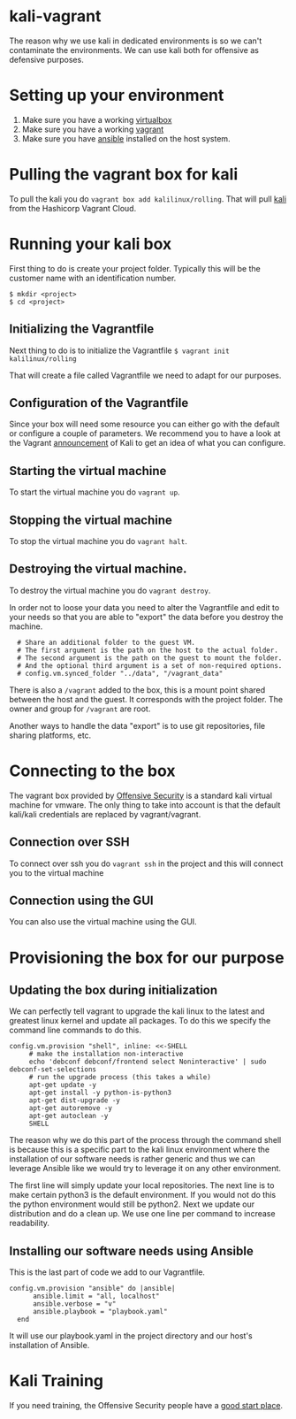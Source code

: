 # kali-vagrant
The reason why we use kali in dedicated environments is so we can't contaminate the environments. We can use kali both for offensive as defensive purposes.

# Setting up your environment
1. Make sure you have a working [virtualbox](https://www.virtualbox.org/wiki/Downloads)
2. Make sure you have a working [vagrant](https://www.vagrantup.com/downloads)
3. Make sure you have [ansible](https://docs.ansible.com/ansible/latest/installation_guide/index.html) installed on the host system.

# Pulling the vagrant box for kali
To pull the kali you do ```vagrant box add kalilinux/rolling```. That will pull [kali](https://app.vagrantup.com/kalilinux/boxes/rolling) from the Hashicorp Vagrant Cloud.

# Running your kali box
First thing to do is create your project folder. Typically this will be the customer name with an identification number.

```
$ mkdir <project>
$ cd <project>
```

## Initializing the Vagrantfile
Next thing to do is to initialize the Vagrantfile
```$ vagrant init kalilinux/rolling```

That will create a file called Vagrantfile we need to adapt for our purposes.

## Configuration of the Vagrantfile
Since your box will need some resource you can either go with the default or configure a couple of parameters. We recommend you to have a look at the Vagrant [announcement](https://www.kali.org/news/announcing-kali-for-vagrant/) of Kali to get an idea of what you can configure.

## Starting the virtual machine
To start the virtual machine you do ```vagrant up```.

## Stopping the virtual machine
To stop the virtual machine you do ```vagrant halt```.

## Destroying the virtual machine.
To destroy the virtual machine you do ```vagrant destroy```.

In order not to loose your data you need to alter the Vagrantfile and edit to your needs so that you are able to "export" the data before you destroy the machine.
```
  # Share an additional folder to the guest VM. 
  # The first argument is the path on the host to the actual folder.
  # The second argument is the path on the guest to mount the folder.
  # And the optional third argument is a set of non-required options.
  # config.vm.synced_folder "../data", "/vagrant_data"
```

There is also a ```/vagrant``` added to the box, this is a mount point shared between the host and the guest. It corresponds with the project folder.
The owner and group for ```/vagrant``` are root.

Another ways to handle the data "export" is to use git repositories, file sharing platforms, etc. 

# Connecting to the box
The vagrant box provided by [Offensive Security](https://www.offensive-security.com/) is a standard kali virtual machine for vmware. The only thing to take into account is that the default kali/kali credentials are replaced by vagrant/vagrant.

## Connection over SSH
To connect over ssh you do ```vagrant ssh``` in the project and this will connect you to the virtual machine

## Connection using the GUI
You can also use the virtual machine using the GUI.

# Provisioning the box for our purpose
## Updating the box during initialization
We can perfectly tell vagrant to upgrade the kali linux to the latest and greatest linux kernel and update all packages. To do this we specify the command line commands to do this.

```
config.vm.provision "shell", inline: <<-SHELL
     # make the installation non-interactive
     echo 'debconf debconf/frontend select Noninteractive' | sudo debconf-set-selections
     # run the upgrade process (this takes a while)
     apt-get update -y
     apt-get install -y python-is-python3
     apt-get dist-upgrade -y
     apt-get autoremove -y
     apt-get autoclean -y
     SHELL
```

The reason why we do this part of the process through the command shell is because this is a specific part to the kali linux environment where the installation of our software needs is rather generic and thus we can leverage Ansible like we would try to leverage it on any other environment.

The first line will simply update your local repositories. The next line is to make certain python3 is the default environment. If you would not do this the python environment would still be python2. Next we update our distribution and do a clean up. We use one line per command to increase readability.

## Installing our software needs using Ansible
This is the last part of code we add to our Vagrantfile.

```
config.vm.provision "ansible" do |ansible|
      ansible.limit = "all, localhost"
      ansible.verbose = "v"
      ansible.playbook = "playbook.yaml"
  end
```

It will use our playbook.yaml in the project directory and our host's installation of Ansible.

# Kali Training
If you need training, the Offensive Security people have a [good start place](https://kali.training/lessons/introduction/).

